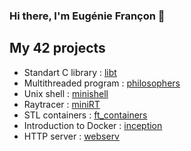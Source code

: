 ### Hi there, I'm Eugénie Françon 👋

<!--
**EugenieF/EugenieF** is a ✨ _special_ ✨ repository because its `README.md` (this file) appears on your GitHub profile.

Here are some ideas to get you started:

- 🔭 I’m currently working on ...
- 🌱 I’m currently learning ...
- 👯 I’m looking to collaborate on ...
- 🤔 I’m looking for help with ...
- 💬 Ask me about ...
- 📫 How to reach me: ...
- 😄 Pronouns: ...
- ⚡ Fun fact: ...
-->

## My 42 projects
- Standart C library : [libt](https://github.com/EugenieF/42_libft)
- Multithreaded program : [philosophers](https://github.com/EugenieF/42_philosophers)
- Unix shell : [minishell](https://github.com/EugenieF/42_minishell)
- Raytracer : [miniRT](https://github.com/EugenieF/42_miniRT)
- STL containers : [ft_containers](https://github.com/EugenieF/42_ft_containers)
- Introduction to Docker : [inception](https://github.com/EugenieF/42_inception)
- HTTP server : [webserv](https://github.com/EugenieF/42_webserv)

